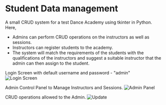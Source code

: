 # Student Data management
A small CRUD system for a test Dance Academy using tkinter in Python. 
Here,
- Admins can perform CRUD operations on the instructors as well as sessions. 
- Instructors can register students to the academy. 
- The system will match the requirements of the students with the qualifications of the instructors and suggest a suitable instructor that the admin can then assign to the student. 

Login Screen with default username and password - "admin"
![Login Screen](https://user-images.githubusercontent.com/109679563/180609856-6cf56f82-6a7a-45f7-91a3-1040f40d6653.png)

Admin Control Panel to Manage Instructors and Sessions.
![Admin Panel](https://user-images.githubusercontent.com/109679563/180609851-5b3e2c0c-aada-43bd-8174-d9ffbcd1832f.png)

CRUD operations allowed to the Admin.
![Update](https://user-images.githubusercontent.com/109679563/180609845-872d5af5-d177-4ab2-9964-62963bef39be.png)






